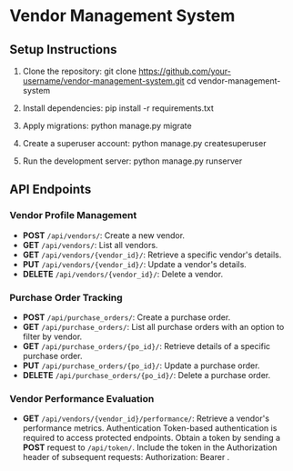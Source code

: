 # Vendor Management System

## Setup Instructions

1. Clone the repository:
   git clone https://github.com/your-username/vendor-management-system.git
   cd vendor-management-system
   
2. Install dependencies:
   pip install -r requirements.txt

3. Apply migrations:
   python manage.py migrate

4. Create a superuser account:
   python manage.py createsuperuser

5. Run the development server:
   python manage.py runserver

## API Endpoints

### Vendor Profile Management
  - **POST** `/api/vendors/`: Create a new vendor.
  - **GET** `/api/vendors/`: List all vendors.
  - **GET** `/api/vendors/{vendor_id}/`: Retrieve a specific vendor's details.
  - **PUT** `/api/vendors/{vendor_id}/`: Update a vendor's details.
  - **DELETE** `/api/vendors/{vendor_id}/`: Delete a vendor.
  
### Purchase Order Tracking
  - **POST** `/api/purchase_orders/`: Create a purchase order.
  - **GET** `/api/purchase_orders/`: List all purchase orders with an option to filter by vendor.
  - **GET**  `/api/purchase_orders/{po_id}/`: Retrieve details of a specific purchase order.
  - **PUT** `/api/purchase_orders/{po_id}/`: Update a purchase order.
  - **DELETE** `/api/purchase_orders/{po_id}/`: Delete a purchase order.
  
### Vendor Performance Evaluation
  - **GET** `/api/vendors/{vendor_id}/performance/`: Retrieve a vendor's performance metrics.
  Authentication
  Token-based authentication is required to access protected endpoints.
  Obtain a token by sending a **POST** request to `/api/token/`.
  Include the token in the Authorization header of subsequent requests: Authorization: Bearer <token>.

